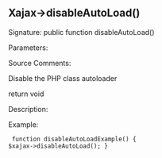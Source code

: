 ## Xajax->disableAutoLoad()

Signature: public function disableAutoLoad()

Parameters:


Source Comments:

Disable the PHP class autoloader



return void



Description:


Example:
<code><pre>
function disableAutoLoadExample()
{
	$xajax->disableAutoLoad();
}
</pre></code>